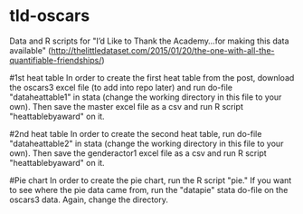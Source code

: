 # tld-oscars
Data and R scripts for "I’d Like to Thank the Academy…for making this data available" (http://thelittledataset.com/2015/01/20/the-one-with-all-the-quantifiable-friendships/)

#1st heat table
In order to create the first heat table from the post, download the oscars3 excel file (to add into repo later) and run do-file "dataheattable1" in stata (change the working directory in this file to your own). Then save the master excel file as a csv and run R script "heattablebyaward" on it.

#2nd heat table
In order to create the second heat table, run do-file "dataheattable2" in stata (change the working directory in this file to your own). Then save the genderactor1 excel file as a csv and run R script "heattablebyaward" on it.

#Pie chart
In order to create the pie chart, run the R script "pie." If you want to see where the pie data came from, run the "datapie" stata do-file on the oscars3 data. Again, change the directory.
